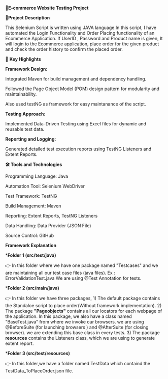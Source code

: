 🛒**E-commerce Website Testing Project**

📜**Project Description**

This Selenium Script is written using JAVA language.In this script, I have automated the Login Functionality and Order Placing functionality of an Ecommerce Application.
If UserID , Password and Product name is given, It will login to the Ecommerce application, place order for the given product and check the order history to confirm the placed order. 

🚀 **Key Highlights**

**Framework Design:**

Integrated Maven for build management and dependency handling.

Followed the Page Object Model (POM) design pattern for modularity and maintainability.

Also used testNG as framework for easy maintanance of the script.

**Testing Approach:**

Implemented Data-Driven Testing using Excel files for dynamic and reusable test data.

**Reporting and Logging:**

Generated detailed test execution reports using TestNG Listeners and Extent Reports.

**🛠️ Tools and Technologies**

Programming Language: Java

Automation Tool: Selenium WebDriver

Test Framework: TestNG

Build Management: Maven

Reporting: Extent Reports, TestNG Listeners

Data Handling: Data Provider (JSON File)

Source Control: GitHub

**Framework Explanation**

***Folder 1 (src/test/java)**

👉 In this folder where we have one package named "Testcases" and we are maintaining all our test case files (java files). Ex : ErrorValidationTest.java We are using @Test Annotation for tests.

***Folder 2 (src/main/java)**

👉 In this folder we have three packages, 
          1) The default package contains the Standaloe script to place order(Without framework implementation).
          2) The package **"Pageobjects"** contains all our locators for each webpage of the application.
             In this package, we also have a class named "BaseTest.java" from where we invoke our browsers.
             we are using @BeforeSuite (for launching browsers ) and @AfterSuite (for closing browser).
             we are extending this base class in every tests. 
          3) The package **resources** contains the Listeners class, which we are using to generate extent report.

***Folder 3 (src/test/resources)**          

👉 In this folder,we have a folder named TestData which containd the TestData_ToPlaceOrder.json file.
